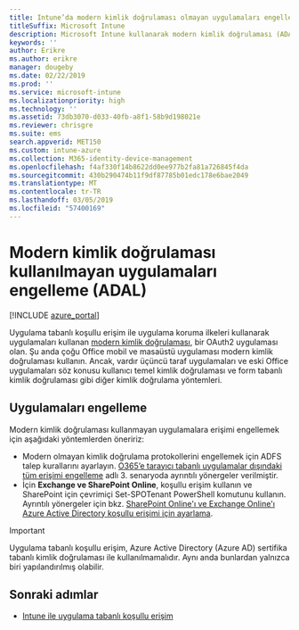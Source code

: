 ```yaml
---
title: Intune’da modern kimlik doğrulaması olmayan uygulamaları engelleme
titleSuffix: Microsoft Intune
description: Microsoft Intune kullanarak modern kimlik doğrulaması (ADAL) kullanmayan uygulamaları engelleme hakkında bilgi edinin.
keywords: ''
author: Erikre
ms.author: erikre
manager: dougeby
ms.date: 02/22/2019
ms.prod: ''
ms.service: microsoft-intune
ms.localizationpriority: high
ms.technology: ''
ms.assetid: 73db3070-d033-40fb-a8f1-58b9d198021e
ms.reviewer: chrisgre
ms.suite: ems
search.appverid: MET150
ms.custom: intune-azure
ms.collection: M365-identity-device-management
ms.openlocfilehash: f4af330f14b8622dd0ee977b2fa81a726845f4da
ms.sourcegitcommit: 430b290474b11f9df87785b01edc178e6bae2049
ms.translationtype: MT
ms.contentlocale: tr-TR
ms.lasthandoff: 03/05/2019
ms.locfileid: "57400169"
---
```

# <a name="block-apps-that-do-not-use-modern-authentication-adal"></a>Modern kimlik doğrulaması kullanılmayan uygulamaları engelleme (ADAL)

[!INCLUDE [azure_portal](./includes/azure_portal.md)]

Uygulama tabanlı koşullu erişim ile uygulama koruma ilkeleri kullanarak uygulamaları kullanan [modern kimlik doğrulaması](https://support.office.com/article/Using-Office-365-modern-authentication-with-Office-clients-776c0036-66fd-41cb-8928-5495c0f9168a), bir OAuth2 uygulaması olan. Şu anda çoğu Office mobil ve masaüstü uygulaması modern kimlik doğrulaması kullanın. Ancak, vardır üçüncü taraf uygulamaları ve eski Office uygulamaları söz konusu kullanıcı temel kimlik doğrulaması ve form tabanlı kimlik doğrulaması gibi diğer kimlik doğrulama yöntemleri.

## <a name="block-apps"></a>Uygulamaları engelleme

Modern kimlik doğrulaması kullanmayan uygulamalara erişimi engellemek için aşağıdaki yöntemlerden öneririz:

- Modern olmayan kimlik doğrulama protokollerini engellemek için ADFS talep kurallarını ayarlayın. [O365’e tarayıcı tabanlı uygulamalar dışındaki tüm erişimi engelleme](https://technet.microsoft.com/library/dn592182.aspx) adlı 3. senaryoda ayrıntılı yönergeler verilmiştir.
- İçin **Exchange ve SharePoint Online**, koşullu erişim kullanın ve SharePoint için çevrimiçi Set-SPOTenant PowerShell komutunu kullanın. Ayrıntılı yönergeler için bkz. [SharePoint Online'ı ve Exchange Online'ı Azure Active Directory koşullu erişimi için ayarlama](https://docs.microsoft.com/azure/active-directory/active-directory-conditional-access-no-modern-authentication#legacy-authentication-protocols).


>[!IMPORTANT]
>Uygulama tabanlı koşullu erişim, Azure Active Directory (Azure AD) sertifika tabanlı kimlik doğrulaması ile kullanılmamalıdır. Aynı anda bunlardan yalnızca biri yapılandırılmış olabilir.

## <a name="next-steps"></a>Sonraki adımlar

- [Intune ile uygulama tabanlı koşullu erişim](app-based-conditional-access-intune.md)
